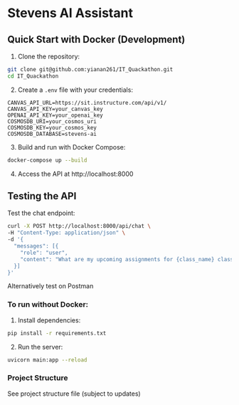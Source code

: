 # Stevens AI Assistant

## Quick Start with Docker (Development)

1. Clone the repository:

```bash
git clone git@github.com:yianan261/IT_Quackathon.git
cd IT_Quackathon
```

2. Create a `.env` file with your credentials:

```env
CANVAS_API_URL=https://sit.instructure.com/api/v1/
CANVAS_API_KEY=your_canvas_key
OPENAI_API_KEY=your_openai_key
COSMOSDB_URI=your_cosmos_uri
COSMOSDB_KEY=your_cosmos_key
COSMOSDB_DATABASE=stevens-ai
```

3. Build and run with Docker Compose:

```bash
docker-compose up --build
```

4. Access the API at http://localhost:8000

## Testing the API

Test the chat endpoint:

```bash
curl -X POST http://localhost:8000/api/chat \
-H "Content-Type: application/json" \
-d '{
  "messages": [{
    "role": "user",
    "content": "What are my upcoming assignments for {class_name} class?"
  }]
}'
```

Alternatively test on Postman

### To run without Docker:

1. Install dependencies:

```bash
pip install -r requirements.txt
```

2. Run the server:

```bash
uvicorn main:app --reload
```

### Project Structure

See project structure file (subject to updates)
